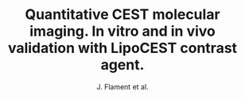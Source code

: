 ---
cat: ciel
subcat: neurophysics
bestof: false
author: J. Flament et al.
title: Quantitative CEST molecular imaging. In vitro and in vivo validation with LipoCEST contrast agent.
year: 2009
type: misc
---